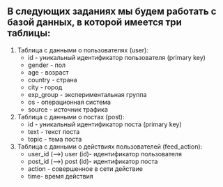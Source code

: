 ## В следующих заданиях мы будем работать с базой данных, в которой имеется три таблицы:

1. Таблица с данными о пользователях (user):
    - id - уникальный идентификатор пользователя (primary key)
    - gender - пол
    - age - возраст
    - country - страна
    - city - город
    - exp_group - экспериментальная группа
    - os - операционная система
    - source - источник трафика
2. Таблица с данными о постах (post):
    - id - уникальный идентификатор поста (primary key)
    - text - текст поста
    - topic - тема поста
3. Таблица с данными о действиях пользователей (feed_action):
    - user_id (——>) user (id)- идентификатор пользователя     
    - post_id (——>) post (id)- идентификатор поста     
    - action - совершенное в сети действие     
    - time- время действия